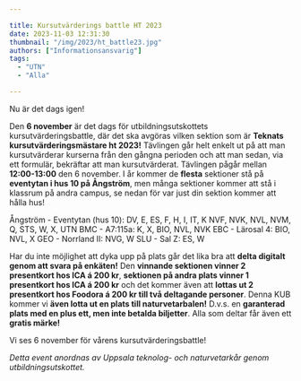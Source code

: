 ```yaml
---

title: Kursutvärderings battle HT 2023 
date: 2023-11-03 12:31:30
thumbnail: "/img/2023/ht_battle23.jpg"
authors: ["Informationsansvarig"]
tags: 
  - "UTN"
  - "Alla"

---
```

Nu är det dags igen!

Den **6 november** är det dags för utbildningsutskottets kursutvärderingsbattle, där det ska avgöras vilken sektion som är **Teknats kursutvärderingsmästare ht 2023!**
Tävlingen går helt enkelt ut på att man kursutvärderar kurserna från den gångna perioden och att man sedan, via ett formulär, bekräftar att man kursutvärderat. Tävlingen pågår mellan **12:00-13:00** den 6 november. I år kommer de **flesta** sektioner stå på **eventytan i hus 10 på Ångström**, men många sektioner kommer att stå i klassrum på andra campus, se nedan för var just din sektion kommer att hålla hus!

Ångström - Eventytan (hus 10): DV, E, ES, F, H, I, IT, K NVF, NVK, NVL, NVM, Q, STS, W, X, UTN
BMC - A7:115a: K, X, BIO, NVL, NVK
EBC - Lärosal 4: BIO, NVL, X
GEO - Norrland II: NVG, W
SLU - Sal Z: ES, W

Har du inte möjlighet att dyka upp på plats går det lika bra att **delta digitalt genom att svara på enkäten!**
Den **vinnande sektionen vinner 2 presentkort hos ICA á 200 kr**, **sektionen på andra plats vinner 1 presentkort hos ICA á 200 kr** och det kommer även att **lottas ut 2 presentkort hos Foodora á 200 kr till två deltagande personer**. Denna KUB kommer vi **även lotta ut en plats till naturvetarbalen!** D.v.s. en **garanterad plats med en plus ett, men inte betalda biljetter**. Alla som deltar får även ett **gratis märke!**

Vi ses 6 november för vårens kursutvärderingsbattle!

*Detta event anordnas av Uppsala teknolog- och naturvetarkår genom utbildningsutskottet.*
